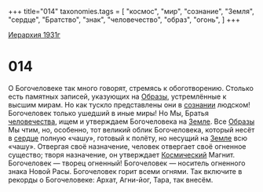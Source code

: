 +++
title="014"
taxonomies.tags = [
"космос",
"мир",
"сознание",
"Земля",
"сердце",
"Братство",
"знак",
"человечество",
"образ",
"огонь",
]
+++

[Иерархия 1931г](/agni/19312)

# 014
О Богочеловеке так много говорят, стремясь к обоготворению. Столько есть памятных записей, указующих на [Образы](/tags/образ), устремлённые к высшим мирам. Но как тускло представлены они в [сознании](/tags/сознание) людском! Богочеловек только ушедший в иные миры! Но Мы, Братья [человечества](/tags/человечество), ищем и утверждаем Богочеловека на [Земле](/tags/Земля). Все [Образы](/tags/образ) Мы чтим, но, особенно, тот великий облик Богочеловека, который несёт в [сердце](/tags/сердце) полную «чашу», готовый к полёту, но несущий на [Земле](/tags/Земля) всю «чашу». Отвергая своё назначение, человек отвергает своё огненное существо; творя назначение, он утверждает [Космический](/tags/космос) Магнит. Богочеловек — творец огненный! Богочеловек — носитель огненного знака Новой Расы. Богочеловек горит всеми огнями. Так включите в рекорды о Богочеловеке: Архат, Агни-йог, Тара, так внесём.   

